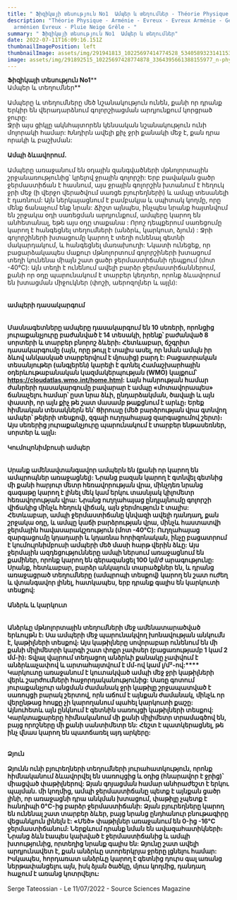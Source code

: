 ```yaml
---
title: " Ֆիզիկայի տեսություն No1  Ամպեր և տեղումներ - Théorie Physique juillet 2022 "
description: "Théorie Physique - Arménie - Evreux - Evreux Arménie - Génocide
  arménien Evreux - Pluie Neige Grêle - "
summary: " Ֆիզիկայի տեսություն No1  Ամպեր և տեղումներ"
date: 2022-07-11T16:09:16.151Z
thumbnailImagePosition: left
thumbnailImage: assets/img/291941813_10225697414774528_5340589323141153698_n-physique.jpg
image: assets/img/291892515_10225697428774878_3364395661388155977_n-physique.jpg
---
```

**Ֆիզիկայի տեսություն No1****\
Ամպեր և տեղումներ**\
\
Ամպերը և տեղումները մեծ նշանակություն ունեն, քանի որ դրանք Երկիր են վերադարձնում գոլորշիացման արդյունքում կորցրած ջուրը:\
Ջրի այս ցիկլը ակնհայտորեն կենսական նշանակություն ունի մոլորակի համար: Խնդիրն ավելի քիչ ջրի քանակի մեջ է, քան դրա որակի և բաշխման:\
\
**Ամպի ձևավորում.**\
\
Ամպերը առաջանում են օդային զանգվածների մթնոլորտային շրջանառությունից՝ կրելով ջրային գոլորշի: Երբ բավական ցածր ջերմաստիճան է հասնում, այս ջրային գոլորշին խտանում է հեղուկ ջրի մեջ (ի վերջո վերածվում սառցե բյուրեղների) և ամպը տեսանելի է դառնում: Այն ներկայացնում է բամբակյա և սպիտակ կողմը, որը մենք ճանաչում ենք նրան: Ճիշտ այնպես, ինչպես նրանք հայտնվում են շրջակա օդի սառեցման արդյունքում, ամպերը կարող են անհետանալ, եթե այս օդը տաքանա : Որոշ դեպքերում սառեցումը կարող է հանգեցնել տեղումների (անձրև, կարկուտ, ձյուն) : Ջրի գոլորշիների խտացումը կարող է տեղի ունենալ գետնի մակարդակում, և հանգեցնել մառախուղի: Նկատի ունեցեք, որ բացարձակապես մաքուր մթնոլորտում գոլորշիների խտացում տեղի կունենա միայն շատ ցածր ջերմաստիճանի դեպքում (մոտ -40°C): Այն տեղի է ունենում ավելի բարձր ջերմաստիճաններում, քանի որ օդը պարունակում է տարբեր կեղտեր, որոնք ձևավորում են խտացման միջուկներ (փոշի, աերոզոլներ և այլն):\
\
\
**ամպերի դասակարգում**\
\
**\
Մասնագետները ամպերը դասակարգում են 10 սեռերի, որոնցից յուրաքանչյուրը բաժանված է 14 տեսակի, իրենք՝ բաժանված 8 սորտերի և տարբեր բնորոշ ձևերի։ Հետևաբար, ճշգրիտ դասակարգումը (այն, որը թույլ է տալիս ասել, որ նման ամպն իր ձևով անկասկած տարբերվում է մյուսից) բարդ է: Բացատրական տեսանյութեր (անգլերեն) կարելի է գտնել Համաշխարհային օդերևութաբանական կազմակերպության (WMO) կայքում՝ https://cloudatlas.wmo.int/home.html: Լայն հանրության համար ժանրերի դասակարգումը բավարար է ամպը «մոտավորապես» ճանաչելու համար՝ ըստ նրա ձևի, ընդարձակման, ծավալի և այն փաստի, որ այն քիչ թե շատ մասամբ թաքցնում է արևը։ Երեք հիմնական տեսակներն են՝ Ցիրուսը (մեծ բարձրության վրա գտնվող ամպեր՝ թելերի տեսքով), զգալի ուղղահայաց զարգացումով շերտ)։ Այս սեռերից յուրաքանչյուրը պարունակում է տարբեր ենթասեռներ, սորտեր և այլն։**\
**\
Կումուլոնիմբուսի ամպեր**\
\
**\
Սրանք ամենավտանգավոր ամպերն են (քանի որ կարող են ամպրոպներ առաջացնել): Նրանց բազան կարող է գտնվել գետնից մի քանի հարյուր մետր հեռավորության վրա, մինչդեռ նրանց գագաթը կարող է լինել մեկ կամ երկու տասնյակ կիլոմետր հեռավորության վրա: Նրանց ուղղահայաց ընդլայնումը գոլորշի վիճակից մինչև հեղուկ վիճակ, այն ջերմություն է տալիս: Հետևաբար, ամպի ջերմաստիճանը կնվազի ավելի դանդաղ, քան շրջակա օդը, և ամպը կաճի բարձրության վրա, մինչև հաստատվի ջերմային հավասարակշռություն (մոտ -40°C): Ուղղահայաց զարգացումը կդադարի և կդառնա հորիզոնական, ինչը բացատրում է կումուլոնիմբուսի ամպերի մեծ մասի հարթ վերին ձևը: Այս ջերմային ազդեցությունները ամպի ներսում առաջացնում են քամիներ, որոնք կարող են գերազանցել 100 կմ/ժ արագությունը: Սրանք, հետևաբար, բարձր անկայուն տարածքներ են, և դրանց առաջացրած տեղումները (ամպրոպի տեսքով) կարող են շատ ուժեղ և վտանգավոր լինել, հատկապես, երբ դրանք գալիս են կարկուտի տեսքով:**\
**\
Անձրև և կարկուտ**\
\
**\
Անձրևը մթնոլորտային տեղումների մեջ ամենատարածված երևույթն է։ Սա ամպերի մեջ պարունակվող խոնավության անկումն է, կաթիլների տեսքով։ Այս կաթիլները սովորաբար ունենում են մի քանի միլիմետրի կարգի շատ փոքր չափսեր (բացառությամբ 1 կամ 2 մմ-ի): Տվյալ վայրում տեղացող անձրևի քանակը չափվում է անձրևաչափով և արտահայտվում է մմ-ով կամ լ/մ²-ով:****\
Կարկուտը առաջանում է կուտակված ամպի մեջ ջրի կաթիլների վերև շարժումների հաջորդականությունից: Սառը գոտում յուրաքանչյուր անցման ժամանակ ջրի կաթիլը շրջապատված է սառույցի բարակ շերտով, որն աճում է այնքան ժամանակ, մինչև որ վերընթաց հոսքը չի կարողանում պահել կարկուտի քաշը: Այնուհետև այն ընկնում է գետնին սառույցի կաթիլների տեսքով: Կարկտաքարերը հիմնականում մի քանի միլիմետր տրամագծով են, բայց որոշները մի քանի սանտիմետր են: Հեշտ է պատկերացնել, թե ինչ վնաս կարող են պատճառել այդ արկերը:**

**\
Ձյուն**\
**\
Ձյունն ունի բյուրեղների տեղումների յուրահատկություն, որոնք հիմնականում ձևավորվել են սառույցից և օդից (հնարավոր է ջրից)՝ միացված փաթիլներով: Ձյան գոյացման համար անհրաժեշտ է երկու պայման. մի կողմից, ամպի ջերմաստիճանը պետք է այնքան ցածր լինի, որ առաջացնի դրա անկման խտացում, փաթիլը չպետք է հանդիպի 0°C-ից բարձր ջերմաստիճանի: Ձյան բյուրեղները կարող են ունենալ շատ տարբեր ձևեր, բայց նրանց ընդհանուր բնութագիրը վեցանկյուն լինելն է: «Մեծ» փաթիլներ առաջանում են 0-ից -16°C ջերմաստիճանում: Ներքևում դրանք նման են ավազահատիկների։ Նրանց ձևն էապես կախված է ջերմաստիճանից և ամպի խտությունից, որտեղից նրանք գալիս են: Ձյունը շատ ավելի արդյունավետ է, քան անձրևը ստորերկրյա ջրերը լցնելու համար: Իսկապես, հորդառատ անձրևը կարող է գետնից դուրս գալ առանց ներթափանցելու այն, իսկ ձյան ծածկը, մյուս կողմից, դանդաղ հալչում է առանց կոտրվելու:**\
\
Serge Tateossian  - Le 11/07/2022  -  Source Sciences Magazine